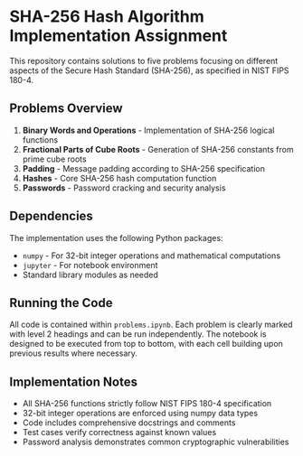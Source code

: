 # SHA-256 Hash Algorithm Implementation Assignment

This repository contains solutions to five problems focusing on different aspects of the Secure Hash Standard (SHA-256), as specified in NIST FIPS 180-4.

## Problems Overview

1. **Binary Words and Operations** - Implementation of SHA-256 logical functions
2. **Fractional Parts of Cube Roots** - Generation of SHA-256 constants from prime cube roots
3. **Padding** - Message padding according to SHA-256 specification
4. **Hashes** - Core SHA-256 hash computation function
5. **Passwords** - Password cracking and security analysis

## Dependencies

The implementation uses the following Python packages:
- `numpy` - For 32-bit integer operations and mathematical computations
- `jupyter` - For notebook environment
- Standard library modules as needed

## Running the Code

All code is contained within `problems.ipynb`. Each problem is clearly marked with level 2 headings and can be run independently. The notebook is designed to be executed from top to bottom, with each cell building upon previous results where necessary.

## Implementation Notes

- All SHA-256 functions strictly follow NIST FIPS 180-4 specification
- 32-bit integer operations are enforced using numpy data types
- Code includes comprehensive docstrings and comments
- Test cases verify correctness against known values
- Password analysis demonstrates common cryptographic vulnerabilities
